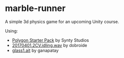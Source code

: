 # marble-runner
A simple 3d physics game for an upcoming Unity course.

Using:
* [Polygon Starter Pack](https://assetstore.unity.com/packages/3d/props/polygon-starter-pack-low-poly-3d-art-by-synty-156819) by Synty Studios
* [20170401.2CV.idling.wav](https://freesound.org/people/dobroide/sounds/387019/) by dobroide
* [glass1.ait](https://freesound.org/people/ganapataye/sounds/417702/) by ganapatay
